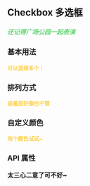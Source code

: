 ## Checkbox 多选框

<h5 style="color: #66d476">还记得广场公园一起表演</h5>

<script setup>
    import BasicDemo from "../demo/basic_demo.vue"
    import InlineDemo from "../demo/inline_demo.vue"
    import CustomColorDemo from "../demo/custom_color_demo.vue"
    import Preview from '../../../src/components/preview.vue'
</script>

### 基本用法

<p style="color: #ffcf3f; font-size: 12px; font-weight: 900;">可以选择多个！</p>
<BasicDemo />
<Preview comp="checkbox" demo="basic_demo" />

### 排列方式

<p style="color: #ffcf3f; font-size: 12px; font-weight: 900;">竖着放好像也不错</p>
<InlineDemo />
<Preview comp="checkbox" demo="inline_demo" />

### 自定义颜色

<p style="color: #ffcf3f; font-size: 12px; font-weight: 900;">改个颜色试试~</p>
<CustomColorDemo />
<Preview comp="checkbox" demo="custom_color_demo" />

<!-- API表格 -->

### API 属性

<p style="color: var(--color-success); font-size: 14px; font-weight: 900;">太三心二意了可不好~</p>
<script setup>
    import ApiTable from '../../../src/components/api_table.vue'
    const data = {
        columns: [
            {
                title: '名称'
            },
            {
                title: '类型'
            },
            {
                title: '默认值'
            },
            {
                title: '说明'
            }
        ],
        item: [
            {
                name: 'options',
                type: 'Array',
                default: '[]',
                explain: '选项'
            },
            {
                name: 'inline',
                type: 'Boolean',
                default: 'false | true',
                explain: '排列方式'
            },
			{
				name: 'model-value',
				type: 'Array',
				default: '[]',
				explain: '选择内容'
			},
			{
				name: 'custom-color',
				type: 'String',
				default: '#ffcf3f',
				explain: '自定义颜色'
			}
        ]
  }
</script>
<ApiTable :data="data" />
